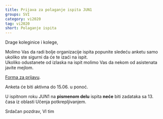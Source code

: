 ```yaml
---
title: Prijava za polaganje ispita JUN1
groups: SVI
category: vi2020
tag: vi2020
short: Polaganje ispita
---
```


Drage koleginice i kolege,

Molimo Vas da radi bolje organizacije ispita popunite sledeću anketu samo ukoliko ste sigurni da će te izaći na ispit.  
Ukoliko odustanete od izlaska na ispit molimo Vas da nekom od asistenata javite mejlom.

[Forma za prijavu](https://forms.gle/yGgnncc17Y3Ua3qX8).

Anketa će biti aktivna do 15.06. u ponoć.

U ispitnom roku JUN1 na **pismenom delu** ispita **neće** biti zadataka sa 13. časa iz oblasti Učenja potkrepljivanjem.

Srdačan pozdrav,
VI tim
